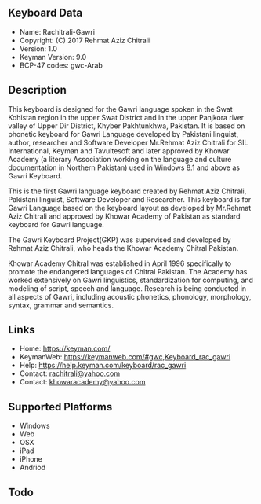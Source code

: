 Keyboard Data
-------------

* Name:           Rachitrali-Gawri
* Copyright:      (C) 2017 Rehmat Aziz Chitrali
* Version:        1.0
* Keyman Version: 9.0
* BCP-47 codes:   gwc-Arab

Description
-----------

This keyboard is designed for the Gawri language spoken in the Swat Kohistan region in the upper Swat District and in the upper Panjkora river valley of Upper Dir District, Khyber Pakhtunkhwa, Pakistan. It is based on phonetic keyboard for Gawri Language 
developed by Pakistani linguist, author, researcher and Software Developer Mr.Rehmat Aziz Chitrali for 
SIL International, Keyman and Tavultesoft and later approved by Khowar Academy (a literary Association working on the 
language and culture documentation in Northern Pakistan) used in Windows 8.1 and above as Gawri Keyboard.

This is the first Gawri language keyboard created by Rehmat Aziz Chitrali, Pakistani linguist, 
Software Developer and Researcher. This keyboard is for Gawri Language based on the keyboard layout 
as developed by Mr.Rehmat Aziz Chitrali and approved by Khowar Academy of Pakistan as standard keyboard 
for Gawri language.

The Gawri Keyboard Project(GKP) was supervised and developed by Rehmat Aziz Chitrali, who heads the 
Khowar Academy Chitral Pakistan. 

Khowar Academy Chitral was established in April 1996 specifically to promote the endangered languages 
of Chitral Pakistan. The Academy has worked extensively on Gawri linguistics, standardization for 
computing, and modeling of script, speech and language. Research is being conducted in all aspects of 
Gawri, including acoustic phonetics, phonology, morphology, syntax, grammar and semantics.

Links
-----

 * Home:    https://keyman.com/
 * KeymanWeb:     https://keymanweb.com/#gwc,Keyboard_rac_gawri
 * Help:    https://help.keyman.com/keyboard/rac_gawri
 * Contact: <rachitrali@yahoo.com>
 * Contact: <khowaracademy@yahoo.com>

Supported Platforms
-------------------
 * Windows
 * Web
 * OSX
 * iPad
 * iPhone
 * Andriod
 
Todo
----
